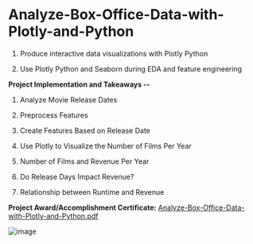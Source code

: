 # Analyze-Box-Office-Data-with-Plotly-and-Python

1. Produce interactive data visualizations with Plotly Python

2. Use Plotly Python and Seaborn during EDA and feature engineering


**Project Implementation and Takeaways --**

1. Analyze Movie Release Dates

2. Preprocess Features

3. Create Features Based on Release Date

4. Use Plotly to Visualize the Number of Films Per Year

5. Number of Films and Revenue Per Year

6. Do Release Days Impact Revenue?

7. Relationship between Runtime and Revenue


**Project Award/Accomplishment Certificate:** [Analyze-Box-Office-Data-with-Plotly-and-Python.pdf](https://github.com/Pikachu0405/Analyze-Box-Office-Data-with-Plotly-and-Python/files/7634340/Analyze-Box-Office-Data-with-Plotly-and-Python.pdf)

![image](https://user-images.githubusercontent.com/93926742/144245959-b5060e68-c7fc-4bce-9751-d530872ce4a5.png)
